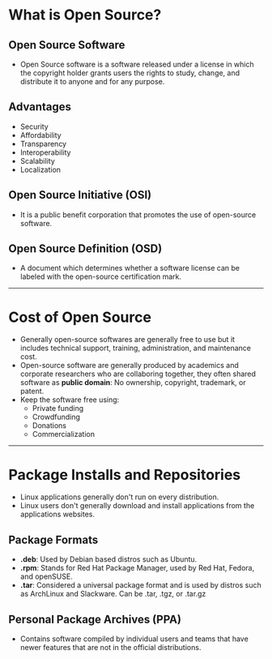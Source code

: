 # What is Open Source?
## Open Source Software
- Open Source software is a software released under a license in which the copyright holder grants users the rights to study, change, and distribute it to anyone and for any purpose.

## Advantages
- Security
- Affordability
- Transparency
- Interoperability
- Scalability
- Localization

## Open Source Initiative (OSI)
- It is a public benefit corporation that promotes the use of open-source software.

## Open Source Definition (OSD)
- A document which determines whether a software license can be labeled with the open-source certification mark.

---

# Cost of Open Source
- Generally open-source softwares are generally free to use but it includes technical support, training, administration, and maintenance cost.
- Open-source software are generally produced by academics and corporate researchers who are collaboring together, they often shared software as **public domain**: No ownership, copyright, trademark, or patent.
- Keep the software free using:
    - Private funding
    - Crowdfunding
    - Donations
    - Commercialization

---

# Package Installs and Repositories
- Linux applications generally don't run on every distribution.
- Linux users don't generally download and install applications from the applications websites.

## Package Formats
- **.deb**: Used by Debian based distros such as Ubuntu.
- **.rpm**: Stands for Red Hat Package Manager, used by Red Hat, Fedora, and openSUSE. 
- **.tar**: Considered a universal package format and is used by distros such as ArchLinux and Slackware. Can be .tar, .tgz, or .tar.gz

## Personal Package Archives (PPA)
- Contains software compiled by individual users and teams that have newer features that are not in the official distributions.
